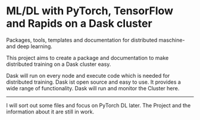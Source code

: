 # ML/DL with PyTorch, TensorFlow and Rapids on a Dask cluster

Packages, tools, templates and documentation for distributed maschine- and deep learning.


This project aims to create a package and documentation to make distributed training on a Dask cluster easy.


Dask will run on every node and execute code which is needed for distributed training. Dask ist open source and easy to use.
It provides a wide range of functionality. Dask will run and monitor the Cluster here. 

-----
I will sort out some files and focus on PyTorch DL later. 
The Project and the information about it are still in work.

